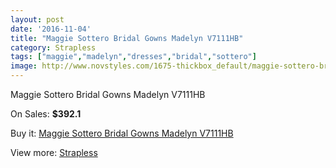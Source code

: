 ```yaml
---
layout: post
date: '2016-11-04'
title: "Maggie Sottero Bridal Gowns Madelyn V7111HB"
category: Strapless
tags: ["maggie","madelyn","dresses","bridal","sottero"]
image: http://www.novstyles.com/1675-thickbox_default/maggie-sottero-bridal-gowns-madelyn-v7111hb.jpg
---
```

Maggie Sottero Bridal Gowns Madelyn V7111HB

On Sales: **$392.1**
<a href="https://www.novstyles.com/en/strapless/943-maggie-sottero-bridal-gowns-madelyn-v7111hb.html"><amp-img layout="responsive" width="600" height="600" src="//www.novstyles.com/1675-thickbox_default/maggie-sottero-bridal-gowns-madelyn-v7111hb.jpg" alt="Maggie Sottero Bridal Gowns Madelyn V7111HB 0" /></a>
<a href="https://www.novstyles.com/en/strapless/943-maggie-sottero-bridal-gowns-madelyn-v7111hb.html"><amp-img layout="responsive" width="600" height="600" src="//www.novstyles.com/1676-thickbox_default/maggie-sottero-bridal-gowns-madelyn-v7111hb.jpg" alt="Maggie Sottero Bridal Gowns Madelyn V7111HB 1" /></a>

Buy it: [Maggie Sottero Bridal Gowns Madelyn V7111HB](https://www.novstyles.com/en/strapless/943-maggie-sottero-bridal-gowns-madelyn-v7111hb.html "Maggie Sottero Bridal Gowns Madelyn V7111HB")

View more: [Strapless](https://www.novstyles.com/en/6-strapless "Strapless")